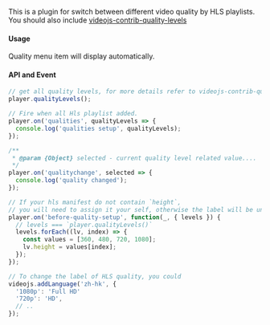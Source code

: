 This is a plugin for switch between different video quality by HLS playlists. You should also include [videojs-contrib-quality-levels](https://github.com/videojs/videojs-contrib-quality-levels)

#### Usage

Quality menu item will display automatically.

#### API and Event

```js
// get all quality levels, for more details refer to videojs-contrib-quality-levels
player.qualityLevels();

// Fire when all Hls playlist added.
player.on('qualities', qualityLevels => {
  console.log('qualities setup', qualityLevels);
});

/**
 * @param {Object} selected - current quality level related value....
 */
player.on('qualitychange', selected => {
  console.log('quality changed');
});

// If your hls manifest do not contain `height`,
// you will need to assign it your self, otherwise the label will be undefined
player.on('before-quality-setup', function(_, { levels }) {
  // levels === `player.qualityLevels()`
  levels.forEach((lv, index) => {
    const values = [360, 480, 720, 1080];
    lv.height = values[index];
  });
});

// To change the label of HLS quality, you could
videojs.addLanguage('zh-hk', {
  '1080p': 'Full HD'
  '720p': 'HD',
  // ..
});
```
